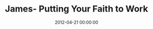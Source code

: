 ---
layout: series
series: "James- Putting Your Faith to Work"
permalink: "/james- putting-your-faith-to-work/"
title: "James- Putting Your Faith to Work"
date: 2012-04-21 00:00:00
endDate: 2012-05-19 00:00:00
description: "Sometimes there's a gap between what we say we believe and what we actually do. So for six weeks we're digging into the book of Jamesto workshop with a master craftsman who teaches practical ways to turn head knowledge into hands-on reality."
src: "http://s3.amazonaws.com/crossroads-media/images/legacy/content/James_90x90.jpg"
---